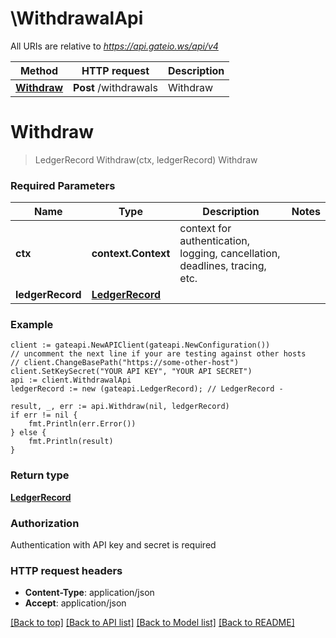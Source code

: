 # \WithdrawalApi

All URIs are relative to *https://api.gateio.ws/api/v4*

Method | HTTP request | Description
------------- | ------------- | -------------
[**Withdraw**](WithdrawalApi.md#Withdraw) | **Post** /withdrawals | Withdraw


# **Withdraw**
> LedgerRecord Withdraw(ctx, ledgerRecord)
Withdraw

### Required Parameters

Name | Type | Description  | Notes
------------- | ------------- | ------------- | -------------
 **ctx** | **context.Context** | context for authentication, logging, cancellation, deadlines, tracing, etc.
  **ledgerRecord** | [**LedgerRecord**](LedgerRecord.md)|  | 

### Example

```golang
client := gateapi.NewAPIClient(gateapi.NewConfiguration())
// uncomment the next line if your are testing against other hosts
// client.ChangeBasePath("https://some-other-host")
client.SetKeySecret("YOUR API KEY", "YOUR API SECRET")
api := client.WithdrawalApi
ledgerRecord := new (gateapi.LedgerRecord); // LedgerRecord - 

result, _, err := api.Withdraw(nil, ledgerRecord)
if err != nil {
    fmt.Println(err.Error())
} else {
    fmt.Println(result)
}
```

### Return type

[**LedgerRecord**](LedgerRecord.md)

### Authorization

Authentication with API key and secret is required

### HTTP request headers

 - **Content-Type**: application/json
 - **Accept**: application/json

[[Back to top]](#) [[Back to API list]](../README.md#documentation-for-api-endpoints) [[Back to Model list]](../README.md#documentation-for-models) [[Back to README]](../README.md)

